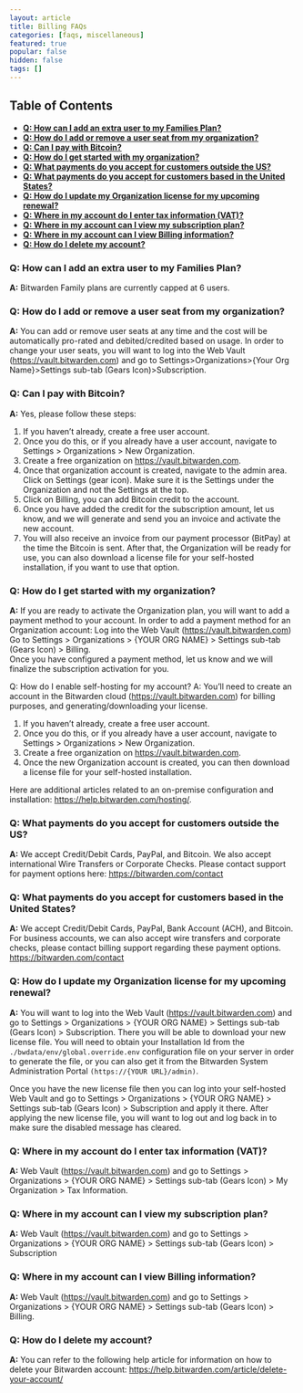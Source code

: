 ```yaml
---
layout: article
title: Billing FAQs
categories: [faqs, miscellaneous]
featured: true
popular: false
hidden: false
tags: []
---
```


## Table of Contents

- [**Q: How can I add an extra user to my Families Plan?**](#q-how-can-i-add-an-extra-user-to-my-families-plan)
- [**Q: How do I add or remove a user seat from my organization?**](#q-how-do-i-add-or-remove-a-user-seat-from-my-organization)
- [**Q: Can I pay with Bitcoin?**](#q-can-i-pay-with-bitcoin)
- [**Q: How do I get started with my organization?**](#q-how-do-i-get-started-with-my-organization)
- [**Q: What payments do you accept for customers outside the US?**](#q-what-payments-do-you-accept-for-customers-outside-the-us)
- [**Q: What payments do you accept for customers based in the United States?**](#q-what-payments-do-you-accept-for-customers-based-in-the-united-states)
- [**Q: How do I update my Organization license for my upcoming renewal?**](#q-how-do-i-update-my-organization-license-for-my-upcoming-renewal)
- [**Q: Where in my account do I enter tax information (VAT)?**](#q-where-in-my-account-do-i-enter-tax-information--vat)
- [**Q: Where in my account can I view my subscription plan?**](#q-where-in-my-account-can-i-view-my-subscription-plan)
- [**Q: Where in my account can I view Billing information?**](#q-where-in-my-account-can-i-view-billing-information)
- [**Q: How do I delete my account?**](#q-how-do-i-delete-my-account)


### **Q: How can I add an extra user to my Families Plan?**

**A:** Bitwarden Family plans are currently capped at 6 users.

### **Q: How do I add or remove a user seat from my organization?**

**A:** You can add or remove user seats at any time and the cost will be automatically pro-rated and debited/credited based on usage. In order to change your user seats, you will want to log into the Web Vault (<https://vault.bitwarden.com>) and go to Settings>Organizations>{Your Org Name}>Settings sub-tab (Gears Icon)>Subscription.

### **Q: Can I pay with Bitcoin?**

**A:** Yes, please follow these steps:

1. If you haven’t already, create a free user account.
2. Once you do this, or if you already have a user account, navigate to Settings > Organizations > New Organization.
3. Create a free organization on <https://vault.bitwarden.com>.
4. Once that organization account is created, navigate to the admin area. Click on Settings (gear icon). Make sure it is the Settings under the Organization and not the Settings at the top.
5. Click on Billing, you can add Bitcoin credit to the account.
6. Once you have added the credit for the subscription amount, let us know, and we will generate and send you an invoice and activate the new account.
7. You will also receive an invoice from our payment processor (BitPay) at the time the Bitcoin is sent. After that, the Organization will be ready for use, you can also download a license file for your self-hosted installation, if you want to use that option.

### **Q: How do I get started with my organization?**

**A:** If you are ready to activate the Organization plan, you will want to add a payment method to your account. In order to add a payment method for an Organization account:
Log into the Web Vault (<https://vault.bitwarden.com>)
Go to Settings > Organizations > {YOUR ORG NAME} > Settings sub-tab (Gears Icon) > Billing.  
Once you have configured a payment method, let us know and we will finalize the subscription activation for you.

Q: How do I enable self-hosting for my account?
A: You’ll need to create an account in the Bitwarden cloud (<https://vault.bitwarden.com>) for billing purposes, and generating/downloading your license.
1. If you haven’t already, create a free user account.
2. Once you do this, or if you already have a user account, navigate to Settings > Organizations > New Organization.
3. Create a free organization on <https://vault.bitwarden.com>.
4. Once the new Organization account is created, you can then download a license file for your self-hosted installation.

Here are additional articles related to an on-premise configuration and installation: <https://help.bitwarden.com/hosting/>.

### **Q: What payments do you accept for customers outside the US?**

**A:** We accept Credit/Debit Cards, PayPal, and Bitcoin. We also accept international Wire Transfers or Corporate Checks. Please contact support for payment options here: <https://bitwarden.com/contact>

### **Q: What payments do you accept for customers based in the United States?**

**A:** We accept Credit/Debit Cards, PayPal, Bank Account (ACH), and Bitcoin. For business accounts, we can also accept wire transfers and corporate checks, please contact billing support regarding these payment options. <https://bitwarden.com/contact>

### **Q: How do I update my Organization license for my upcoming renewal?**

**A:** You will want to log into the Web Vault (<https://vault.bitwarden.com>) and go to Settings > Organizations > {YOUR ORG NAME} > Settings sub-tab (Gears Icon) > Subscription. There you will be able to download your new license file. You will need to obtain your Installation Id from the `./bwdata/env/global.override.env` configuration file on your server in order to generate the file, or you can also get it from the Bitwarden System Administration Portal `(https://{YOUR URL}/admin)`.

Once you have the new license file then you can log into your self-hosted Web Vault and go to Settings > Organizations > {YOUR ORG NAME} > Settings sub-tab (Gears Icon) > Subscription and apply it there. After applying the new license file, you will want to log out and log back in to make sure the disabled message has cleared.

### **Q: Where in my account do I enter tax information (VAT)?**

**A:** Web Vault (<https://vault.bitwarden.com>) and go to Settings > Organizations > {YOUR ORG NAME} > Settings sub-tab (Gears Icon) > My Organization > Tax Information.

### **Q: Where in my account can I view my subscription plan?**

**A:** Web Vault (<https://vault.bitwarden.com>) and go to Settings > Organizations > {YOUR ORG NAME} > Settings sub-tab (Gears Icon) > Subscription

### **Q: Where in my account can I view Billing information?**

**A:** Web Vault (<https://vault.bitwarden.com>) and go to Settings > Organizations > {YOUR ORG NAME} > Settings sub-tab (Gears Icon) > Billing.

### **Q: How do I delete my account?**

**A:** You can refer to the following help article for information on how to delete your Bitwarden account: <https://help.bitwarden.com/article/delete-your-account/>

